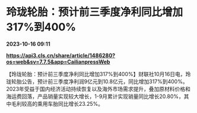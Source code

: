 # 玲珑轮胎：预计前三季度净利同比增加317%到400%

**2023-10-16 09:11**

**https://api3.cls.cn/share/article/1486280?os=web&sv=7.7.5&app=CailianpressWeb**

【玲珑轮胎：预计前三季度净利同比增加317%到400%】财联社10月16日电，玲珑轮胎公告，预计前三季度净利润9亿元到10.8亿元，同比增加317%到400%。2023年受益于国内经济活动持续恢复以及海外市场需求提升，叠加原材料价格和海运费回落，产品销量实现较大增长，1-9月累计实现销量同比增长20.80%，其中毛利较高的乘用车胎同比增长23.25%。